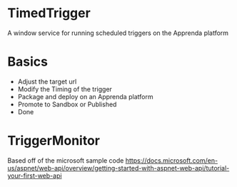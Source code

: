 # TimedTrigger
A window service for running scheduled triggers on the Apprenda platform

# Basics
* Adjust the target url 
* Modify the Timing of the trigger
* Package and deploy on an Apprenda platform
* Promote to Sandbox or Published
* Done

# TriggerMonitor 
Based off of the microsoft sample code
https://docs.microsoft.com/en-us/aspnet/web-api/overview/getting-started-with-aspnet-web-api/tutorial-your-first-web-api
